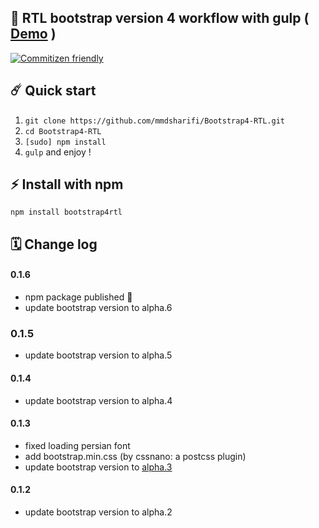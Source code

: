 
:star2:  RTL bootstrap version 4 workflow with gulp ( [Demo](http://bs4-rtl.surge.sh/) )
--
[![Commitizen friendly](https://img.shields.io/badge/commitizen-friendly-brightgreen.svg)](http://commitizen.github.io/cz-cli/)


## ☄️ Quick start
1. `git clone https://github.com/mmdsharifi/Bootstrap4-RTL.git`
2. `cd Bootstrap4-RTL`
3. `[sudo] npm install`
4. `gulp` and enjoy !

## ⚡️ Install with npm
`npm install bootstrap4rtl`

## 🗓 Change log

#### 0.1.6
- npm package published 🚀
- update bootstrap version to alpha.6
### 0.1.5
- update bootstrap version to alpha.5

#### 0.1.4
- update bootstrap version to alpha.4
#### 0.1.3
- fixed loading persian font
- add bootstrap.min.css (by cssnano: a postcss plugin)
- update bootstrap version to [alpha.3](http://blog.getbootstrap.com/2016/07/27/bootstrap-4-alpha-3/)

#### 0.1.2
- update bootstrap version to alpha.2
